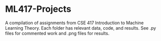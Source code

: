 # ML417-Projects
 A compilation of assignments from CSE 417 Introduction to Machine Learning Theory. Each folder has relevant data, code, and results. See .py files for commented work and .png files for results.
